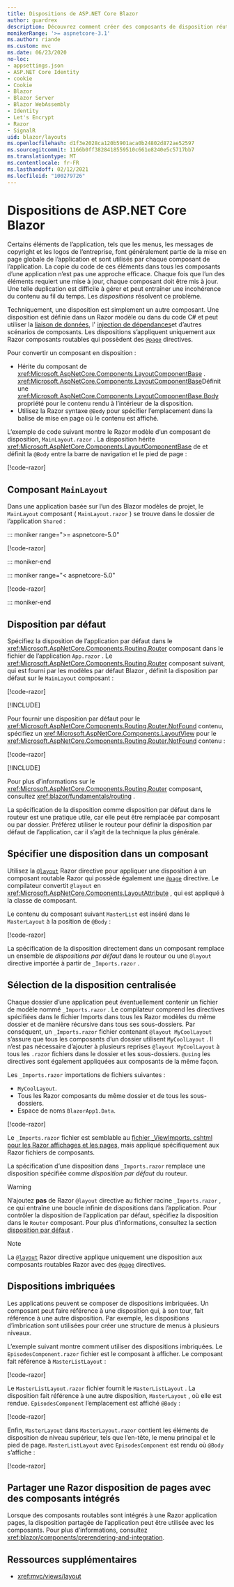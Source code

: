```yaml
---
title: Dispositions de ASP.NET Core Blazor
author: guardrex
description: Découvrez comment créer des composants de disposition réutilisables pour les Blazor applications.
monikerRange: '>= aspnetcore-3.1'
ms.author: riande
ms.custom: mvc
ms.date: 06/23/2020
no-loc:
- appsettings.json
- ASP.NET Core Identity
- cookie
- Cookie
- Blazor
- Blazor Server
- Blazor WebAssembly
- Identity
- Let's Encrypt
- Razor
- SignalR
uid: blazor/layouts
ms.openlocfilehash: d1f3e2028ca120b5901aca0b24802d872ae52597
ms.sourcegitcommit: 1166b0ff3828418559510c661e8240e5c5717bb7
ms.translationtype: MT
ms.contentlocale: fr-FR
ms.lasthandoff: 02/12/2021
ms.locfileid: "100279726"
---
```

# <a name="aspnet-core-blazor-layouts"></a>Dispositions de ASP.NET Core Blazor

Certains éléments de l’application, tels que les menus, les messages de copyright et les logos de l’entreprise, font généralement partie de la mise en page globale de l’application et sont utilisés par chaque composant de l’application. La copie du code de ces éléments dans tous les composants d’une application n’est pas une approche efficace. Chaque fois que l’un des éléments requiert une mise à jour, chaque composant doit être mis à jour. Une telle duplication est difficile à gérer et peut entraîner une incohérence du contenu au fil du temps. Les *dispositions* résolvent ce problème.

Techniquement, une disposition est simplement un autre composant. Une disposition est définie dans un Razor modèle ou dans du code C# et peut utiliser la [liaison de données](xref:blazor/components/data-binding), l' [injection de dépendances](xref:blazor/fundamentals/dependency-injection)et d’autres scénarios de composants. Les dispositions s’appliquent uniquement aux Razor composants routables qui possèdent des [`@page`](xref:mvc/views/razor#page) directives.

Pour convertir un composant en disposition :

* Hérite du composant de <xref:Microsoft.AspNetCore.Components.LayoutComponentBase> . <xref:Microsoft.AspNetCore.Components.LayoutComponentBase>Définit une <xref:Microsoft.AspNetCore.Components.LayoutComponentBase.Body> propriété pour le contenu rendu à l’intérieur de la disposition.
* Utilisez la Razor syntaxe `@Body` pour spécifier l’emplacement dans la balise de mise en page où le contenu est affiché.

L’exemple de code suivant montre le Razor modèle d’un composant de disposition, `MainLayout.razor` . La disposition hérite <xref:Microsoft.AspNetCore.Components.LayoutComponentBase> de et définit la `@Body` entre la barre de navigation et le pied de page :

[!code-razor[](layouts/sample_snapshot/3.x/MainLayout.razor)]

## <a name="mainlayout-component"></a>Composant `MainLayout`

Dans une application basée sur l’un des Blazor modèles de projet, le `MainLayout` composant ( `MainLayout.razor` ) se trouve dans le dossier de l’application `Shared` :

::: moniker range=">= aspnetcore-5.0"

[!code-razor[](./common/samples/5.x/BlazorWebAssemblySample/Shared/MainLayout.razor)]

::: moniker-end

::: moniker range="< aspnetcore-5.0"

[!code-razor[](./common/samples/3.x/BlazorWebAssemblySample/Shared/MainLayout.razor)]

::: moniker-end

## <a name="default-layout"></a>Disposition par défaut

Spécifiez la disposition de l’application par défaut dans le <xref:Microsoft.AspNetCore.Components.Routing.Router> composant dans le fichier de l’application `App.razor` . Le <xref:Microsoft.AspNetCore.Components.Routing.Router> composant suivant, qui est fourni par les modèles par défaut Blazor , définit la disposition par défaut sur le `MainLayout` composant :

[!code-razor[](layouts/sample_snapshot/3.x/App1.razor?highlight=3)]

[!INCLUDE[](~/blazor/includes/prefer-exact-matches.md)]

Pour fournir une disposition par défaut pour le <xref:Microsoft.AspNetCore.Components.Routing.Router.NotFound> contenu, spécifiez un <xref:Microsoft.AspNetCore.Components.LayoutView> pour le <xref:Microsoft.AspNetCore.Components.Routing.Router.NotFound> contenu :

[!code-razor[](layouts/sample_snapshot/3.x/App2.razor?highlight=6-9)]

[!INCLUDE[](~/blazor/includes/prefer-exact-matches.md)]

Pour plus d’informations sur le <xref:Microsoft.AspNetCore.Components.Routing.Router> composant, consultez <xref:blazor/fundamentals/routing> .

La spécification de la disposition comme disposition par défaut dans le routeur est une pratique utile, car elle peut être remplacée par composant ou par dossier. Préférez utiliser le routeur pour définir la disposition par défaut de l’application, car il s’agit de la technique la plus générale.

## <a name="specify-a-layout-in-a-component"></a>Spécifier une disposition dans un composant

Utilisez la [`@layout`](xref:mvc/views/razor#layout) Razor directive pour appliquer une disposition à un composant routable Razor qui possède également une [`@page`](xref:mvc/views/razor#page) directive. Le compilateur convertit `@layout` en <xref:Microsoft.AspNetCore.Components.LayoutAttribute> , qui est appliqué à la classe de composant.

Le contenu du composant suivant `MasterList` est inséré dans le `MasterLayout` à la position de `@Body` :

[!code-razor[](layouts/sample_snapshot/3.x/MasterList.razor?highlight=1)]

La spécification de la disposition directement dans un composant remplace un ensemble de *dispositions par défaut* dans le routeur ou une `@layout` directive importée à partir de `_Imports.razor` .

## <a name="centralized-layout-selection"></a>Sélection de la disposition centralisée

Chaque dossier d’une application peut éventuellement contenir un fichier de modèle nommé `_Imports.razor` . Le compilateur comprend les directives spécifiées dans le fichier Imports dans tous les Razor modèles du même dossier et de manière récursive dans tous ses sous-dossiers. Par conséquent, un `_Imports.razor` fichier contenant `@layout MyCoolLayout` s’assure que tous les composants d’un dossier utilisent `MyCoolLayout` . Il n’est pas nécessaire d’ajouter à plusieurs reprises `@layout MyCoolLayout` à tous les `.razor` fichiers dans le dossier et les sous-dossiers. `@using` les directives sont également appliquées aux composants de la même façon.

Les `_Imports.razor` importations de fichiers suivantes :

* `MyCoolLayout`.
* Tous les Razor composants du même dossier et de tous les sous-dossiers.
* Espace de noms `BlazorApp1.Data`.
 
[!code-razor[](layouts/sample_snapshot/3.x/_Imports.razor)]

Le `_Imports.razor` fichier est semblable au [fichier _ViewImports. cshtml pour les Razor affichages et les pages,](xref:mvc/views/layout#importing-shared-directives) mais appliqué spécifiquement aux Razor fichiers de composants.

La spécification d’une disposition dans `_Imports.razor` remplace une disposition spécifiée comme *disposition par défaut* du routeur.

> [!WARNING]
> N’ajoutez **pas** de Razor `@layout` directive au fichier racine `_Imports.razor` , ce qui entraîne une boucle infinie de dispositions dans l’application. Pour contrôler la disposition de l’application par défaut, spécifiez la disposition dans le `Router` composant. Pour plus d’informations, consultez la section [disposition par défaut](#default-layout) .

> [!NOTE]
> La [`@layout`](xref:mvc/views/razor#layout) Razor directive applique uniquement une disposition aux composants routables Razor avec des [`@page`](xref:mvc/views/razor#page) directives.

## <a name="nested-layouts"></a>Dispositions imbriquées

Les applications peuvent se composer de dispositions imbriquées. Un composant peut faire référence à une disposition qui, à son tour, fait référence à une autre disposition. Par exemple, les dispositions d’imbrication sont utilisées pour créer une structure de menus à plusieurs niveaux.

L’exemple suivant montre comment utiliser des dispositions imbriquées. Le `EpisodesComponent.razor` fichier est le composant à afficher. Le composant fait référence à `MasterListLayout` :

[!code-razor[](layouts/sample_snapshot/3.x/EpisodesComponent.razor?highlight=1)]

Le `MasterListLayout.razor` fichier fournit le `MasterListLayout` . La disposition fait référence à une autre disposition, `MasterLayout` , où elle est rendue. `EpisodesComponent` l’emplacement est affiché `@Body` :

[!code-razor[](layouts/sample_snapshot/3.x/MasterListLayout.razor?highlight=1,9)]

Enfin, `MasterLayout` dans `MasterLayout.razor` contient les éléments de disposition de niveau supérieur, tels que l’en-tête, le menu principal et le pied de page. `MasterListLayout` avec `EpisodesComponent` est rendu où `@Body` s’affiche :

[!code-razor[](layouts/sample_snapshot/3.x/MasterLayout.razor?highlight=6)]

## <a name="share-a-razor-pages-layout-with-integrated-components"></a>Partager une Razor disposition de pages avec des composants intégrés

Lorsque des composants routables sont intégrés à une Razor application pages, la disposition partagée de l’application peut être utilisée avec les composants. Pour plus d’informations, consultez <xref:blazor/components/prerendering-and-integration>.

## <a name="additional-resources"></a>Ressources supplémentaires

* <xref:mvc/views/layout>
